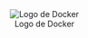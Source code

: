<div style="margin:0 auto; text-align:center;" >
<img src="../imgContainer/docker-logo.png" alt="Logo de Docker">
  <figcaption>Logo de Docker</figcaption>
</div>